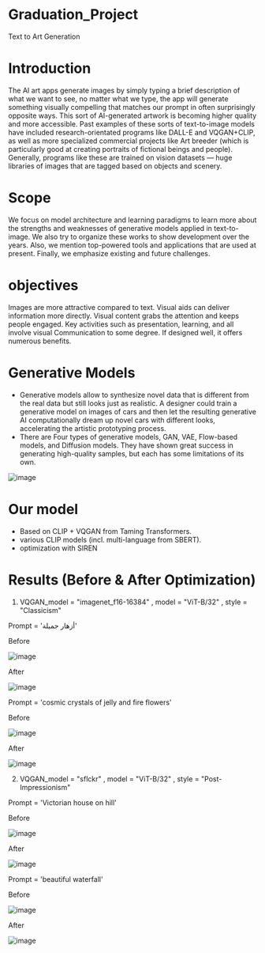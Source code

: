 # Graduation_Project
Text to Art Generation

# Introduction
The AI art apps generate images by simply typing a brief description of what we want to see, no matter what we type, the app will generate something visually compelling that matches our prompt in often surprisingly opposite ways. This sort of AI-generated artwork is becoming higher quality and more accessible. Past examples of these sorts of text-to-image models have included research-orientated programs like DALL-E and VQGAN+CLIP, as well as more specialized commercial projects like Art breeder (which is particularly good at creating portraits of fictional beings and people). Generally, programs like these are trained on vision datasets — huge libraries of images that are tagged based on objects and scenery.

# Scope
We focus on model architecture and learning paradigms to learn more about the strengths and weaknesses of generative models applied in text-to-image. We also try to organize these works to show development over the years. Also, we mention top-powered tools and applications that are used at present. Finally, we emphasize existing and future challenges. 

# objectives
Images are more attractive compared to text. Visual aids can deliver information more directly. Visual content grabs the attention and keeps people engaged. Key activities such as presentation, learning, and all involve visual Communication to some degree. If designed well, it offers numerous benefits.

# Generative Models
* Generative models allow to synthesize novel data that is different from the real data but still looks just as realistic. A designer could train a generative model on images of cars and then let the resulting generative AI computationally dream up novel cars with different looks, accelerating the artistic prototyping process.
* There are Four types of generative models, GAN, VAE, Flow-based models, and Diffusion models. They have shown great success in generating high-quality samples, but each has some limitations of its own.

![image](https://user-images.githubusercontent.com/63797979/182920524-381d8414-a61d-48d6-8378-3e10721ac879.png)

# Our model
* Based on CLIP + VQGAN from Taming Transformers.
* various CLIP models (incl. multi-language from SBERT).
* optimization with SIREN

# Results (Before & After Optimization)

1) VQGAN_model = "imagenet_f16-16384" , model = "ViT-B/32" , style = "Classicism"


Prompt = 'أزهار جميلة'
   
Before

![image](https://user-images.githubusercontent.com/63797979/182921602-2d025877-7958-495c-9168-824171be54bc.png)
    
After

![image](https://user-images.githubusercontent.com/63797979/182921663-bf9a6ffb-9392-4d8c-a46f-4e9840e67b9c.png)


Prompt = 'cosmic crystals of jelly and fire flowers'

Before

![image](https://user-images.githubusercontent.com/63797979/182921793-d94a9fb4-3954-4610-ba80-b526f6f1d754.png)


After

![image](https://user-images.githubusercontent.com/63797979/182921811-5c2f56a0-3cc1-4cd6-a5e7-d0817cc873a3.png)



2)	VQGAN_model = "sflckr" , model = "ViT-B/32" , style = "Post-Impressionism"

Prompt = 'Victorian house on hill'

Before 

![image](https://user-images.githubusercontent.com/63797979/182922098-bdcb0ea0-c4b9-44b3-a61d-3ffcacde73ad.png)



After

![image](https://user-images.githubusercontent.com/63797979/182925028-b5b3edab-dfad-4a77-86b0-12f805065ff9.png)


Prompt = 'beautiful waterfall'

Before 

![image](https://user-images.githubusercontent.com/63797979/182923464-2e7fcd49-cb02-4a82-ae94-cb60d7554a92.png)


After

![image](https://user-images.githubusercontent.com/63797979/182923523-f513e51b-ecd4-4387-b381-a6429513bf42.png)





